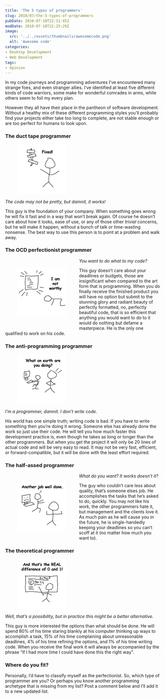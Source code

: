 ```yaml
---
title: 'The 5 types of programmers'
slug: 2010/07/the-5-types-of-programmers
pubDate: 2010-07-18T22:11:45Z
modDate: 2010-07-18T22:25:29Z
image:
  src: '../../assets/thumbnails/awesomecode.png'
  alt: 'Awesome code'
categories:
- Desktop Development
- Web Development
tags:
- Opinion
---
```


In my code journeys and programming adventures I’ve encountered many strange foes, and even stranger allies. I’ve identified at least five different kinds of code warriors, some make for wonderful comrades in arms, while others seem to foil my every plan.

However they all have their place in the pantheon of software development. Without a healthy mix of these different programming styles you’ll probably find your projects either take too long to complete, are not stable enough or are too perfect for humans to look upon.

### The duct tape programmer

<figure style="max-width: 10rem;">

![Duct Tape](../../assets/postimages/five-types/ducttape.png)

</figure>

*The code may not be pretty, but damnit, it works!*

This guy is the foundation of your company. When something goes wrong he will fix it fast and in a way that won’t break again. Of course he doesn’t care about how it looks, ease of use, or any of those other *trivial* concerns, but he will make it happen, without a bunch of talk or time-wasting nonsense. The best way to use this person is to point at a problem and walk away.

### The OCD perfectionist programmer

<figure style="float: left; max-width: 10rem;">

![Perfection](../../assets/postimages/five-types/perfection.png)

</figure>

*You want to do what to my code?*

This guy doesn’t care about your deadlines or budgets, those are insignificant when compared to the art form that is programming. When you do finally receive the finished product you will have no option but submit to the stunning glory and radiant beauty of perfectly formatted, no, perfectly beautiful code, that is so efficient that anything you would want to do to it would do nothing but defame a masterpiece. He is the only one qualified to work on his code.

### The anti-programming programmer

<figure style="max-width: 10rem;">

![Perfection](../../assets/postimages/five-types/antiprogramming.png)

</figure>

*I’m a programmer, damnit. I don’t write code.*

His world has one simple truth; writing code is bad. If you have to write something then you’re doing it wrong. Someone else has already done the work so just use their code. He will tell you how much faster this development practice is, even though he takes as long or longer than the other programmers. But when you get the project it will only be 20 lines of actual code and will be very easy to read. It may not be very fast, efficient, or forward-compatible, but it will be done with the least effort required.

### The half-assed programmer

<figure style="float: left; max-width: 10rem;">

![Perfection](../../assets/postimages/five-types/halfassed.png)

</figure>

*What do you want? It works doesn’t it?*

The guy who couldn’t care less about quality, that’s someone elses job. He accomplishes the tasks that he’s asked to do, quickly. You may not like his work, the other programmers hate it, but management and the clients love it. As much pain as he will cause you in the future, he is single-handedly keeping your deadlines so you can’t scoff at it (no matter how much you want to).

### The theoretical programmer

<figure style="max-width: 10rem;">

![Perfection](../../assets/postimages/five-types/theoretical.png)

</figure>

*Well, that’s a possibility, but in practice this might be a better alternative.*

This guy is more interested the options than what should be done. He will spend 80% of his time staring blankly at his computer thinking up ways to accomplish a task, 15% of his time complaining about unreasonable deadlines, 4% of his time refining the options, and 1% of his time writing code. When you receive the final work it will always be accompanied by the phrase “if I had more time I could have done this the right way”.

### Where do you fit?

Personally, I’d have to classify myself as the perfectionist. So, which type of programmer are you? Or perhaps you know another programming archetype that is missing from my list? Post a comment below and I’ll add it to a new updated list.
